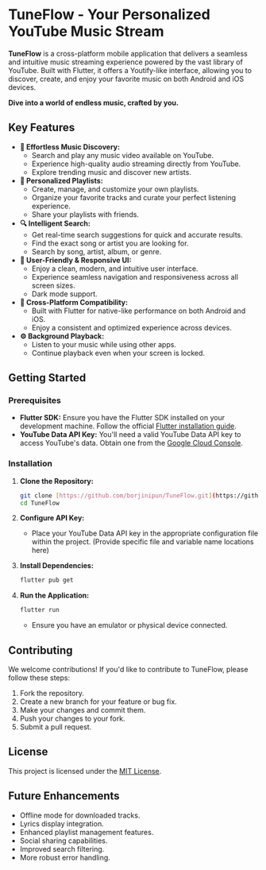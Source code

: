 # TuneFlow - Your Personalized YouTube Music Stream

**TuneFlow** is a cross-platform mobile application that delivers a seamless and intuitive music streaming experience powered by the vast library of YouTube. Built with Flutter, it offers a Youtify-like interface, allowing you to discover, create, and enjoy your favorite music on both Android and iOS devices.

**Dive into a world of endless music, crafted by you.**

## Key Features

* **🎵 Effortless Music Discovery:**
    * Search and play any music video available on YouTube.
    * Experience high-quality audio streaming directly from YouTube.
    * Explore trending music and discover new artists.
* **📂 Personalized Playlists:**
    * Create, manage, and customize your own playlists.
    * Organize your favorite tracks and curate your perfect listening experience.
    * Share your playlists with friends.
* **🔍 Intelligent Search:**
    * Get real-time search suggestions for quick and accurate results.
    * Find the exact song or artist you are looking for.
    * Search by song, artist, album, or genre.
* **🎨 User-Friendly & Responsive UI:**
    * Enjoy a clean, modern, and intuitive user interface.
    * Experience seamless navigation and responsiveness across all screen sizes.
    * Dark mode support.
* **📱 Cross-Platform Compatibility:**
    * Built with Flutter for native-like performance on both Android and iOS.
    * Enjoy a consistent and optimized experience across devices.
* **⚙️ Background Playback:**
    * Listen to your music while using other apps.
    * Continue playback even when your screen is locked.

## Getting Started

### Prerequisites

* **Flutter SDK:** Ensure you have the Flutter SDK installed on your development machine. Follow the official [Flutter installation guide](https://flutter.dev/docs/get-started/install).
* **YouTube Data API Key:** You'll need a valid YouTube Data API key to access YouTube's data. Obtain one from the [Google Cloud Console](https://console.cloud.google.com/).

### Installation

1.  **Clone the Repository:**

    ```bash
    git clone [https://github.com/borjinipun/TuneFlow.git](https://github.com/borjinipun/TuneFlow.git)
    cd TuneFlow
    ```

2.  **Configure API Key:**
    * Place your YouTube Data API key in the appropriate configuration file within the project. (Provide specific file and variable name locations here)
3.  **Install Dependencies:**

    ```bash
    flutter pub get
    ```

4.  **Run the Application:**

    ```bash
    flutter run
    ```

    * Ensure you have an emulator or physical device connected.

## Contributing

We welcome contributions! If you'd like to contribute to TuneFlow, please follow these steps:

1.  Fork the repository.
2.  Create a new branch for your feature or bug fix.
3.  Make your changes and commit them.
4.  Push your changes to your fork.
5.  Submit a pull request.

## License

This project is licensed under the [MIT License](LICENSE).

## Future Enhancements

* Offline mode for downloaded tracks.
* Lyrics display integration.
* Enhanced playlist management features.
* Social sharing capabilities.
* Improved search filtering.
* More robust error handling.
